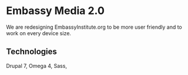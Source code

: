 Embassy Media 2.0
============
We are redesigning EmbassyInstitute.org to be more user friendly and to work on every device size.

Technologies
------------
Drupal 7, Omega 4, Sass, 